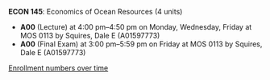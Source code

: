 **ECON 145**: Economics of Ocean Resources (4 units)

- **A00** (Lecture) at 4:00 pm–4:50 pm on Monday, Wednesday, Friday at MOS 0113 by Squires, Dale E (A01597773)
- **A00** (Final Exam) at 3:00 pm–5:59 pm on Friday at MOS 0113 by Squires, Dale E (A01597773)

[Enrollment numbers over time](./ECON145.tsv)
